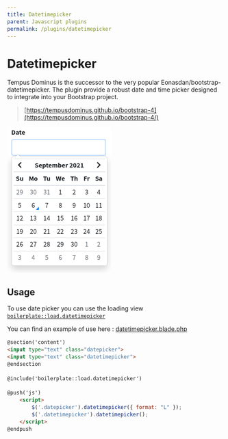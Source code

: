 ```yaml
---
title: Datetimepicker
parent: Javascript plugins
permalink: /plugins/datetimepicker
---
```


# Datetimepicker

Tempus Dominus is the successor to the very popular Eonasdan/bootstrap-datetimepicker. The plugin provide a robust date and time picker designed to integrate into your Bootstrap project. 

> [https://tempusdominus.github.io/bootstrap-4](https://tempusdominus.github.io/bootstrap-4/)

![](../assets/img/components/datetimepicker.png)

## Usage

To use date picker you can use the loading view [`boilerplate::load.datetimepicker`](https://github.com/sebastienheyd/boilerplate/blob/e1dc4b29920f011271a1a7ad682c3e82643180d9/src/resources/views/load/datetimepicker.blade.php)

You can find an example of use here : [datetimepicker.blade.php](https://github.com/sebastienheyd/boilerplate/blob/e1dc4b29920f011271a1a7ad682c3e82643180d9/src/resources/views/plugins/demo/datetimepicker.blade.php)

```html
@section('content')
<input type="text" class="datepicker">
<input type="text" class="datetimepicker">
@endsection

@include('boilerplate::load.datetimepicker')

@push('js')
    <script>
        $('.datepicker').datetimepicker({ format: "L" });
        $('.datetimepicker').datetimepicker();
    </script>
@endpush
```
